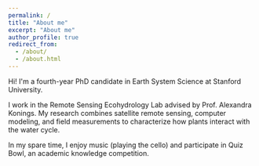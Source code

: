 ```yaml
---
permalink: /
title: "About me"
excerpt: "About me"
author_profile: true
redirect_from: 
  - /about/
  - /about.html
---
```


Hi! I'm a fourth-year PhD candidate in Earth System Science at Stanford University. 

I work in the Remote Sensing Ecohydrology Lab advised by Prof. Alexandra Konings. My research combines satellite remote sensing, computer modeling, and field measurements to characterize how plants interact with the water cycle.


In my spare time, I enjoy music (playing the cello) and participate in Quiz Bowl, an academic knowledge competition.
